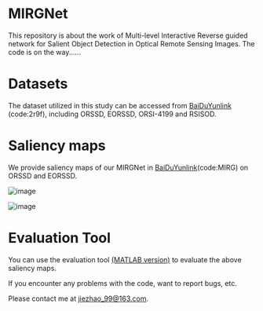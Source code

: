 # MIRGNet
This repository is about the work of Multi-level Interactive Reverse guided network for Salient Object Detection in Optical Remote Sensing Images. The code is on the way......

# Datasets
The dataset utilized in this study can be accessed from [BaiDuYunlink](https://pan.baidu.com/s/1iP7KRFwkS6K4Hako1XQIgg) (code:2r9f), including ORSSD, EORSSD, ORSI-4199 and RSISOD.

# Saliency maps
We provide saliency maps of our MIRGNet in [BaiDuYunlink](https://pan.baidu.com/s/1CO8xPhUwyuZ8uzVBiW0KSg)(code:MIRG) on ORSSD and EORSSD.

![image](https://github.com/JieZzzoo/MIRGNet/assets/66772134/30dce784-2a76-4bb4-85c9-c5c6da9520cb)

![image](https://github.com/JieZzzoo/MIRGNet/assets/66772134/06610ad5-1ac2-48f7-b424-30e9ff4e003e)

# Evaluation Tool
You can use the evaluation tool [(MATLAB version)](https://github.com/MathLee/MatlabEvaluationTools) to evaluate the above saliency maps.


If you encounter any problems with the code, want to report bugs, etc.

Please contact me at jiezhao_99@163.com.
